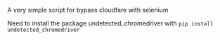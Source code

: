 A very simple script for bypass cloudfare with selenium

Need to install the package undetected_chromedriver with `pip install undetected_chromedriver`
